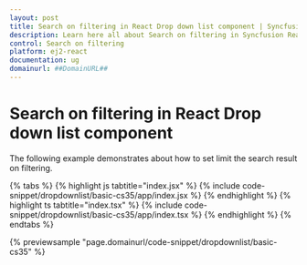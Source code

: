 ```yaml
---
layout: post
title: Search on filtering in React Drop down list component | Syncfusion
description: Learn here all about Search on filtering in Syncfusion React Drop down list component of Syncfusion Essential JS 2 and more.
control: Search on filtering 
platform: ej2-react
documentation: ug
domainurl: ##DomainURL##
---
```


# Search on filtering in React Drop down list component

The following example demonstrates about how to set limit the search result on filtering.

{% tabs %}
{% highlight js tabtitle="index.jsx" %}
{% include code-snippet/dropdownlist/basic-cs35/app/index.jsx %}
{% endhighlight %}
{% highlight ts tabtitle="index.tsx" %}
{% include code-snippet/dropdownlist/basic-cs35/app/index.tsx %}
{% endhighlight %}
{% endtabs %}

 {% previewsample "page.domainurl/code-snippet/dropdownlist/basic-cs35" %}